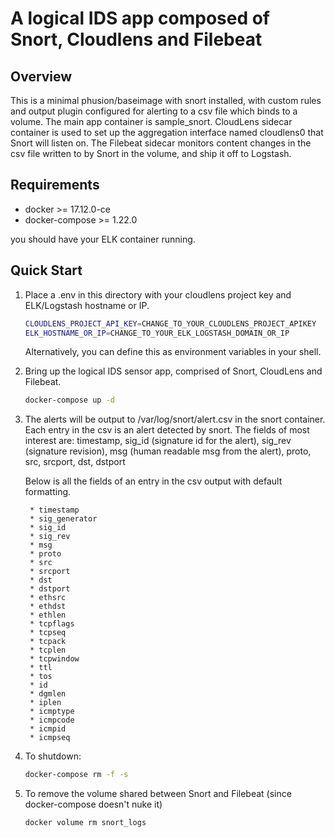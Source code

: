 # A logical IDS app composed of Snort, Cloudlens and Filebeat

## Overview
This is a minimal phusion/baseimage with snort installed, with custom rules and output plugin configured for alerting to a csv file which binds to a volume.  The main app container is sample_snort.  CloudLens sidecar container is used to set up the aggregation interface named cloudlens0 that Snort will listen on.  The Filebeat sidecar monitors content changes in the csv file written to by Snort in the volume, and ship it off to Logstash.

## Requirements
  - docker >= 17.12.0-ce
  - docker-compose >= 1.22.0

you should have your ELK container running.

## Quick Start
1. Place a .env in this directory with your cloudlens project key and ELK/Logstash hostname or IP.

    ```bash
    CLOUDLENS_PROJECT_API_KEY=CHANGE_TO_YOUR_CLOUDLENS_PROJECT_APIKEY
    ELK_HOSTNAME_OR_IP=CHANGE_TO_YOUR_ELK_LOGSTASH_DOMAIN_OR_IP
    ```  
    Alternatively, you can define this as environment variables in your shell.
2. Bring up the logical IDS sensor app, comprised of Snort, CloudLens and Filebeat.
    ```bash
    docker-compose up -d
    ```

3. The alerts will be output to /var/log/snort/alert.csv in the snort container. Each entry in the csv is an alert detected by snort.  The fields of most interest are: timestamp, sig_id (signature id for the alert), sig_rev (signature revision), msg (human readable msg from the alert), proto, src, srcport, dst, dstport

    Below is all the fields of an entry in the csv output with default formatting.  
    ```
     * timestamp
     * sig_generator
     * sig_id
     * sig_rev
     * msg
     * proto
     * src
     * srcport
     * dst
     * dstport
     * ethsrc
     * ethdst
     * ethlen
     * tcpflags
     * tcpseq
     * tcpack
     * tcplen
     * tcpwindow
     * ttl
     * tos
     * id
     * dgmlen
     * iplen
     * icmptype
     * icmpcode
     * icmpid
     * icmpseq
    ```
4. To shutdown:  
    
    ```bash
    docker-compose rm -f -s
    ```

5. To remove the volume shared between Snort and Filebeat (since docker-compose doesn't nuke it)  
   
    ```bash
    docker volume rm snort_logs 
    ```